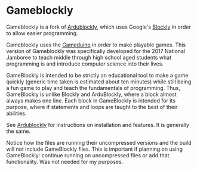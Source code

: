 # Gameblockly
Gameblockly is a fork of [Ardublockly][1], which uses Google's [Blockly][2] in order to allow easier programming.

Gameblockly uses the [Gameduino][3] in order to make playable games.  This version of Gameblockly was specifically developed for the 2017 National Jamboree to teach middle through high school aged students what programming is and introduce computer science into their lives.

GameBlockly is intended to be strictly an educational tool to make a game quickly (generic time taken is estimated about ten minutes) while still being a fun game to play and teach the fundamentals of programming.  Thus, GameBlockly is unlike Blockly and ArduBlockly, where a block almost always makes one line.  Each block in GameBlockly is intended for its purpose, where if statements and loops are taught to the best of their abilities.

See [Ardublockly][1] for instructions on installation and features.  It is generally the same.

Notice how the files are running their uncompressed versions and the build will not include GameBlockly files.  This is important if planning on using GameBlockly: continue running on uncompressed files or add that functionality.  Was not needed for my purposes.


[1]: https://github.com/carlosperate/ardublockly/
[2]: https://developers.google.com/blockly/
[3]: http://summitbsa.org/events/jamboree/overview/
